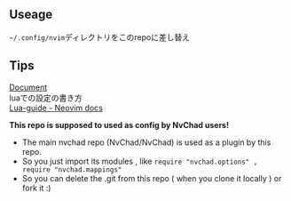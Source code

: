 ## Useage
`~/.config/nvim`ディレクトリをこのrepoに差し替え

## Tips
[Document](https://nvchad.com/docs/quickstart/install)  
luaでの設定の書き方  
[Lua-guide - Neovim docs](https://neovim.io/doc/user/lua-guide.html#lua-guide)

**This repo is supposed to used as config by NvChad users!**

- The main nvchad repo (NvChad/NvChad) is used as a plugin by this repo.
- So you just import its modules , like `require "nvchad.options" , require "nvchad.mappings"`
- So you can delete the .git from this repo ( when you clone it locally ) or fork it :)
